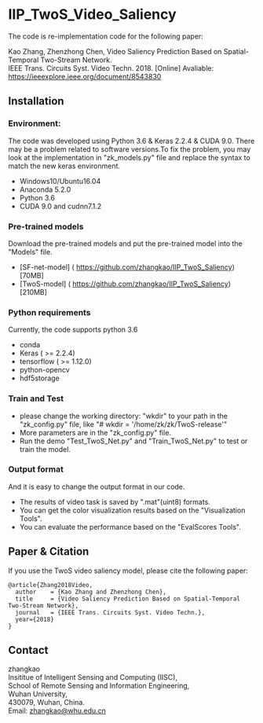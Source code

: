 # IIP_TwoS_Video_Saliency

The code is re-implementation code for the following paper: 

Kao Zhang, Zhenzhong Chen, Video Saliency Prediction Based on Spatial-Temporal Two-Stream Network.  <br />
IEEE Trans. Circuits Syst. Video Techn. 2018. [Online] Avaliable: https://ieeexplore.ieee.org/document/8543830 <br />


## Installation 
### Environment:
The code was developed using Python 3.6 & Keras 2.2.4 & CUDA 9.0. There may be a problem related to software versions.To fix the problem, you may look at the implementation in "zk_models.py" file and replace the syntax to match the new keras environment. 
* Windows10/Ubuntu16.04
* Anaconda 5.2.0
* Python 3.6
* CUDA 9.0 and cudnn7.1.2

### Pre-trained models
Download the pre-trained models and put the pre-trained model into the "Models" file.
* [SF-net-model] ( https://github.com/zhangkao/IIP_TwoS_Saliency)[70MB]
* [TwoS-model]   ( https://github.com/zhangkao/IIP_TwoS_Saliency)[210MB]
    
    
### Python requirements 
Currently, the code supports python 3.6
* conda
* Keras ( >= 2.2.4)
* tensorflow ( >= 1.12.0) 
* python-opencv
* hdf5storage 

### Train and Test
* please change the working directory: "wkdir" to your path in the "zk_config.py" file, like
    "# wkdir = '/home/zk/zk/TwoS-release'" 
* More parameters are in the "zk_config.py" file.
* Run the demo "Test_TwoS_Net.py" and "Train_TwoS_Net.py" to test or train the model.

### Output format
And it is easy to change the output format in our code.
* The results of video task is saved by ".mat"(uint8) formats.
* You can get the color visualization results based on the "Visualization Tools".
* You can evaluate the performance based on the "EvalScores Tools".

## Paper & Citation

If you use the TwoS video saliency model, please cite the following paper: 
```
@article{Zhang2018Video,
  author    = {Kao Zhang and Zhenzhong Chen},
  title     = {Video Saliency Prediction Based on Spatial-Temporal Two-Stream Network},
  journal   = {IEEE Trans. Circuits Syst. Video Techn.},
  year={2018}
}
```

## Contact
zhangkao  <br />
Insititue of Intelligent Sensing and Computing (IISC),  <br />
School of Remote Sensing and Information Engineering,  <br />
Wuhan University,  <br />
430079, Wuhan, China.  <br />
Email: zhangkao@whu.edu.cn  <br />
